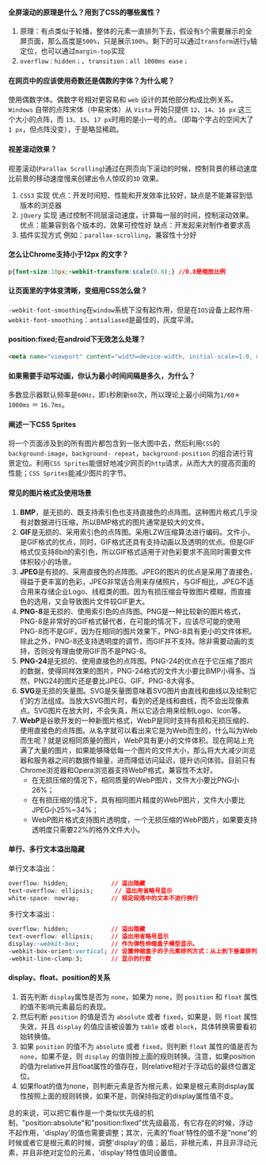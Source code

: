 ####  全屏滚动的原理是什么？用到了CSS的哪些属性？

1. 原理：有点类似于轮播，整体的元素一直排列下去，假设有``5``个需要展示的全屏页面，那么高度是``500%``，只是展示``100%``，剩下的可以通过``transform``进行``y``轴定位，也可以通过``margin-top``实现	
2. `overflow：hidden；`、`transition：all 1000ms ease；`

####  在网页中的应该使用奇数还是偶数的字体？为什么呢？

使用偶数字体。偶数字号相对更容易和 `web` 设计的其他部分构成比例关系。`Windows` 自带的点阵宋体（中易宋体）从 `Vista` 开始只提供 `12`、`14`、`16 px` 这三个大小的点阵，而 `13`、`15`、`17 px`时用的是小一号的点。（即每个字占的空间大了 `1 px`，但点阵没变），于是略显稀疏。

#### 视差滚动效果？

视差滚动(`Parallax Scrolling`)通过在网页向下滚动的时候，控制背景的移动速度比前景的移动速度慢来创建出令人惊叹的`3D` 效果。

1. `CSS3` 实现
   优点：开发时间短、性能和开发效率比较好，缺点是不能兼容到低版本的浏览器
2. `jQuery` 实现
   通过控制不同层滚动速度，计算每一层的时间，控制滚动效果。
   优点：能兼容到各个版本的，效果可控性好
   缺点：开发起来对制作者要求高
3. 插件实现方式
   例如：`parallax-scrolling`，兼容性十分好

#### 怎么让Chrome支持小于12px 的文字？

```css
p{font-size:10px;-webkit-transform:scale(0.8);} //0.8是缩放比例
```

#### 让页面里的字体变清晰，变细用CSS怎么做？

`-webkit-font-smoothing`在`window`系统下没有起作用，但是在`IOS`设备上起作用`-webkit-font-smoothing`：`antialiased`是最佳的，灰度平滑。

#### position:fixed;在android下无效怎么处理？

```html
<meta name="viewport" content="width=device-width, initial-scale=1.0, maximum-scale=1.0, minimum-scale=1.0, user-scalable=no"/>
```

#### 如果需要手动写动画，你认为最小时间间隔是多久，为什么？

多数显示器默认频率是`60Hz`，即`1`秒刷新`60`次，所以理论上最小间隔为`1/60＊1000ms` ＝ `16.7ms`。

####  阐述一下CSS Sprites

将一个页面涉及到的所有图片都包含到一张大图中去，然后利用`CSS`的 `background-image`，`background- repeat`，`background-position` 的组合进行背景定位。利用`CSS Sprites`能很好地减少网页的`http`请求，从而大大的提高页面的性能；`CSS Sprites`能减少图片的字节。

#### 常见的图片格式及使用场景

1. **BMP**，是无损的、既支持索引色也支持直接色的点阵图。这种图片格式几乎没有对数据进行压缩，所以BMP格式的图片通常是较大的文件。
2. **GIF**是无损的、采用索引色的点阵图。采用LZW压缩算法进行编码。文件小，是GIF格式的优点，同时，GIF格式还具有支持动画以及透明的优点。但是GIF格式仅支持8bit的索引色，所以GIF格式适用于对色彩要求不高同时需要文件体积较小的场景。
3. **JPEG**是有损的、采用直接色的点阵图。JPEG的图片的优点是采用了直接色，得益于更丰富的色彩，JPEG非常适合用来存储照片，与GIF相比，JPEG不适合用来存储企业Logo、线框类的图。因为有损压缩会导致图片模糊，而直接色的选用，又会导致图片文件较GIF更大。
4. **PNG-8**是无损的、使用索引色的点阵图。PNG是一种比较新的图片格式，PNG-8是非常好的GIF格式替代者，在可能的情况下，应该尽可能的使用PNG-8而不是GIF，因为在相同的图片效果下，PNG-8具有更小的文件体积。除此之外，PNG-8还支持透明度的调节，而GIF并不支持。除非需要动画的支持，否则没有理由使用GIF而不是PNG-8。
5. **PNG-24**是无损的、使用直接色的点阵图。PNG-24的优点在于它压缩了图片的数据，使得同样效果的图片，PNG-24格式的文件大小要比BMP小得多。当然，PNG24的图片还是要比JPEG、GIF、PNG-8大得多。
6. **SVG**是无损的矢量图。SVG是矢量图意味着SVG图片由直线和曲线以及绘制它们的方法组成。当放大SVG图片时，看到的还是线和曲线，而不会出现像素点。SVG图片在放大时，不会失真，所以它适合用来绘制Logo、Icon等。
7. **WebP**是谷歌开发的一种新图片格式，WebP是同时支持有损和无损压缩的、使用直接色的点阵图。从名字就可以看出来它是为Web而生的，什么叫为Web而生呢？就是说相同质量的图片，WebP具有更小的文件体积。现在网站上充满了大量的图片，如果能够降低每一个图片的文件大小，那么将大大减少浏览器和服务器之间的数据传输量，进而降低访问延迟，提升访问体验。目前只有Chrome浏览器和Opera浏览器支持WebP格式，兼容性不太好。
   + 在无损压缩的情况下，相同质量的WebP图片，文件大小要比PNG小26%；
   + 在有损压缩的情况下，具有相同图片精度的WebP图片，文件大小要比JPEG小25%~34%；
   + WebP图片格式支持图片透明度，一个无损压缩的WebP图片，如果要支持透明度只需要22%的格外文件大小。

#### 单行、多行文本溢出隐藏

单行文本溢出：

```css
overflow: hidden;            // 溢出隐藏
text-overflow: ellipsis;      // 溢出用省略号显示
white-space: nowrap;         // 规定段落中的文本不进行换行
```

多行文本溢出：

```css
overflow: hidden;            // 溢出隐藏
text-overflow: ellipsis;     // 溢出用省略号显示
display:-webkit-box;         // 作为弹性伸缩盒子模型显示。
-webkit-box-orient:vertical; // 设置伸缩盒子的子元素排列方式：从上到下垂直排列
-webkit-line-clamp:3;        // 显示的行数
```

#### display、float、position的关系

1. 首先判断 `display`属性是否为 `none`，如果为 `none`，则 `position` 和 `float` 属性的值不影响元素最后的表现。
2. 然后判断 `position` 的值是否为 `absolute` 或者 `fixed`，如果是，则 `float` 属性失效，并且 `display` 的值应该被设置为 `table` 或者 `block`，具体转换需要看初始转换值。
3. 如果 `position` 的值不为 `absolute` 或者 `fixed`，则判断 `float` 属性的值是否为 `none`，如果不是，则 `display` 的值则按上面的规则转换。注意，如果position的值为relative并且float属性的值存在，则relative相对于浮动后的最终位置定位。
4. 如果float的值为none，则判断元素是否为根元素，如果是根元素则display属性按照上面的规则转换，如果不是，则保持指定的display属性值不变。

总的来说，可以把它看作是一个类似优先级的机制，"position:absolute"和"position:fixed"优先级最高，有它存在的时候，浮动不起作用，'display'的值也需要调整；其次，元素的'float'特性的值不是"none"的时候或者它是根元素的时候，调整'display'的值；最后，非根元素，并且非浮动元素，并且非绝对定位的元素，'display'特性值同设置值。

